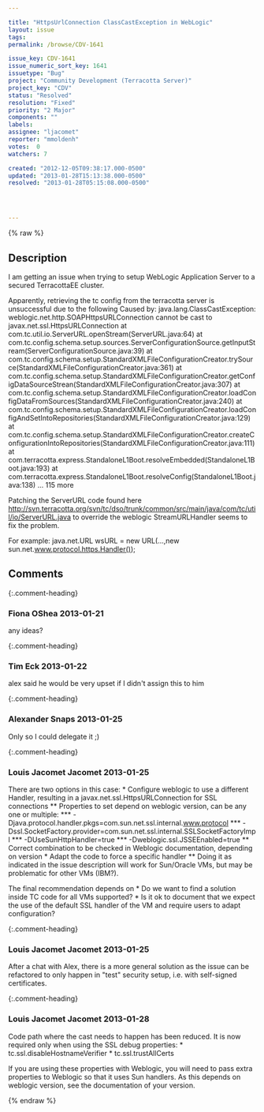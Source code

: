 ```yaml
---

title: "HttpsUrlConnection ClassCastException in WebLogic"
layout: issue
tags: 
permalink: /browse/CDV-1641

issue_key: CDV-1641
issue_numeric_sort_key: 1641
issuetype: "Bug"
project: "Community Development (Terracotta Server)"
project_key: "CDV"
status: "Resolved"
resolution: "Fixed"
priority: "2 Major"
components: ""
labels: 
assignee: "ljacomet"
reporter: "mmoldenh"
votes:  0
watchers: 7

created: "2012-12-05T09:38:17.000-0500"
updated: "2013-01-28T15:13:38.000-0500"
resolved: "2013-01-28T05:15:08.000-0500"




---
```


{% raw %}

## Description

<div markdown="1" class="description">

I am getting an issue when trying to setup WebLogic Application Server to a secured TerracottaEE cluster.

Apparently, retrieving the tc config from the terracotta server is unsuccessful due to the following
Caused by: java.lang.ClassCastException: weblogic.net.http.SOAPHttpsURLConnection cannot be cast to javax.net.ssl.HttpsURLConnection 
at com.tc.util.io.ServerURL.openStream(ServerURL.java:64) 
at com.tc.config.schema.setup.sources.ServerConfigurationSource.getInputStream(ServerConfigurationSource.java:39) 
at com.tc.config.schema.setup.StandardXMLFileConfigurationCreator.trySource(StandardXMLFileConfigurationCreator.java:361) 
at com.tc.config.schema.setup.StandardXMLFileConfigurationCreator.getConfigDataSourceStrean(StandardXMLFileConfigurationCreator.java:307) 
at com.tc.config.schema.setup.StandardXMLFileConfigurationCreator.loadConfigDataFromSources(StandardXMLFileConfigurationCreator.java:240) 
at com.tc.config.schema.setup.StandardXMLFileConfigurationCreator.loadConfigAndSetIntoRepositories(StandardXMLFileConfigurationCreator.java:129) 
at com.tc.config.schema.setup.StandardXMLFileConfigurationCreator.createConfigurationIntoRepositories(StandardXMLFileConfigurationCreator.java:111) 
at com.terracotta.express.StandaloneL1Boot.resolveEmbedded(StandaloneL1Boot.java:193) 
at com.terracotta.express.StandaloneL1Boot.resolveConfig(StandaloneL1Boot.java:138) 
... 115 more

Patching the ServerURL code found here http://svn.terracotta.org/svn/tc/dso/trunk/common/src/main/java/com/tc/util/io/ServerURL.java to override the weblogic StreamURLHandler seems to fix the problem.

For example:
java.net.URL wsURL = new URL(...,new sun.net.www.protocol.https.Handler()); 

</div>

## Comments


{:.comment-heading}
### **Fiona OShea** <span class="date">2013-01-21</span>

<div markdown="1" class="comment">

any ideas?

</div>


{:.comment-heading}
### **Tim Eck** <span class="date">2013-01-22</span>

<div markdown="1" class="comment">

alex said he would be very upset if I didn't assign this to him

</div>


{:.comment-heading}
### **Alexander Snaps** <span class="date">2013-01-25</span>

<div markdown="1" class="comment">

Only so I could delegate it ;)

</div>


{:.comment-heading}
### **Louis Jacomet Jacomet** <span class="date">2013-01-25</span>

<div markdown="1" class="comment">

There are two options in this case:
\* Configure weblogic to use a different Handler, resulting in a javax.net.ssl.HttpsURLConnection for SSL connections
\*\* Properties to set depend on weblogic version, can be any one or multiple:
\*\*\* -Djava.protocol.handler.pkgs=com.sun.net.ssl.internal.www.protocol
\*\*\* -Dssl.SocketFactory.provider=com.sun.net.ssl.internal.SSLSocketFactoryImpl
\*\*\* -DUseSunHttpHandler=true
\*\*\* -Dweblogic.ssl.JSSEEnabled=true
\*\* Correct combination to be checked in Weblogic documentation, depending on version
\* Adapt the code to force a specific handler
\*\* Doing it as indicated in the issue description will work for Sun/Oracle VMs, but may be problematic for other VMs (IBM?).

The final recommendation depends on
\* Do we want to find a solution inside TC code for all VMs supported?
\* Is it ok to document that we expect the use of the default SSL handler of the VM and require users to adapt configuration?

</div>


{:.comment-heading}
### **Louis Jacomet Jacomet** <span class="date">2013-01-25</span>

<div markdown="1" class="comment">

After a chat with Alex, there is a more general solution as the issue can be refactored to only happen in "test" security setup, i.e. with self-signed certificates.

</div>


{:.comment-heading}
### **Louis Jacomet Jacomet** <span class="date">2013-01-28</span>

<div markdown="1" class="comment">

Code path where the cast needs to happen has been reduced.
It is now required only when using the SSL debug properties:
\* tc.ssl.disableHostnameVerifier
\* tc.ssl.trustAllCerts

If you are using these properties with Weblogic, you will need to pass extra properties to Weblogic so that it uses Sun handlers. As this depends on weblogic version, see the documentation of your version.

</div>



{% endraw %}
